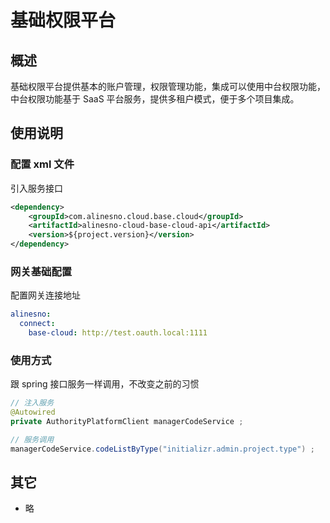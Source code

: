 # 基础权限平台

## 概述

基础权限平台提供基本的账户管理，权限管理功能，集成可以使用中台权限功能，中台权限功能基于 SaaS 平台服务，提供多租户模式，便于多个项目集成。

## 使用说明

### 配置 xml 文件

引入服务接口

```xml
<dependency>
	<groupId>com.alinesno.cloud.base.cloud</groupId>
	<artifactId>alinesno-cloud-base-cloud-api</artifactId>
	<version>${project.version}</version>
</dependency>
```

### 网关基础配置

配置网关连接地址

```yaml
alinesno:
  connect:
    base-cloud: http://test.oauth.local:1111
```

### 使用方式

跟 spring 接口服务一样调用，不改变之前的习惯

```java
// 注入服务
@Autowired
private AuthorityPlatformClient managerCodeService ;

// 服务调用
managerCodeService.codeListByType("initializr.admin.project.type") ;
```

## 其它

- 略
